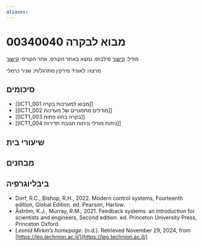 ```yaml
---
aliases:
---
```

# מבוא לבקרה 00340040

מודל: [קישור](https://moodle24.technion.ac.il/course/view.php?id=140)
סילבוס: נמצא באתר הקורס.
אתר הקורס: [קישור](https://leo.technion.ac.il/Courses/IC/)

מרצה: לאוניד מירקין
מתרגל/ת: שניר כרמלי

## סיכומים
- [[ICT1_001 מבוא למערכות בקרה]]
- [[ICT1_002 מודלים מתמטיים של מערכות]]
- [[ICT1_003 בקרה בחוג פתוח]]
- [[ICT1_004 ניתוח מודלי וניתוח תגובת תדירות]]



## שיעורי בית

## מבחנים

## ביבליוגרפיה
- Dorf, R.C., Bishop, R.H., 2022. Modern control systems, Fourteenth edition, Global Edition. ed. Pearson, Harlow.
- Åström, K.J., Murray, R.M., 2021. Feedback systems: an introduction for scientists and engineers, Second edition. ed. Princeton University Press, Princeton Oxford.
- _Leonid Mirkin’s homepage_. (n.d.). Retrieved November 29, 2024, from [https://leo.technion.ac.il/](https://leo.technion.ac.il/)
